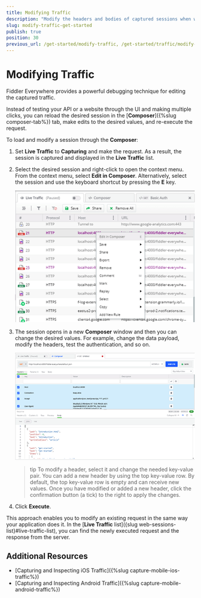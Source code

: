 ```yaml
---
title: Modifying Traffic
description: "Modify the headers and bodies of captured sessions when working with the Telerik Fiddler Everywhere web-debugging HTTP client proxy."
slug: modify-traffic-get-started
publish: true
position: 30
previous_url: /get-started/modify-traffic, /get-started/traffic/modify-traffic
---
```


# Modifying Traffic

Fiddler Everywhere provides a powerful debugging technique for editing the captured traffic.

Instead of testing your API or a website through the UI and making multiple clicks, you can reload the desired session in the [**Composer**]({%slug composer-tab%}) tab, make edits to the desired values, and re-execute the request.

To load and modify a session through the **Composer**:

1. Set **Live Traffic** to **Capturing** and make the request. As a result, the session is captured and displayed in the **Live Traffic** list.

1. Select the desired session and right-click to open the context menu. From the context menu, select **Edit in Composer**. Alternatively, select the session and use the keyboard shortcut by pressing the **E** key.

    ![Edit in Composer](../images/composer/edit-in-composer.png)

1. The session opens in a new **Composer** window and then you can change the desired values. For example, change the data payload, modify the headers, test the authentication, and so on.

    ![Change the loaded request values in new Composer windows](../images/composer/edit-in-composer-002.png)

    >tip To modify a header, select it and change the needed key-value pair. You can add a new header by using the top key-value row. By default, the top key-value row is empty and can receive new values. Once you have modified or added a new header, click the confirmation button (a tick) to the right to apply the changes.

1. Click **Execute**.

This approach enables you to modify an existing request in the same way your application does it. In the [**Live Traffic** list]({slug web-sessions-list}#live-traffic-list), you can find the newly executed request and the response from the server.

## Additional Resources

- [Capturing and Inspecting iOS Traffic]({%slug capture-mobile-ios-traffic%})
- [Capturing and Inspecting Android Traffic]({%slug capture-mobile-android-traffic%})
